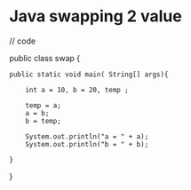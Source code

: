 # Java swapping 2 value

// code 

public class swap {

    public static void main( String[] args){

        int a = 10, b = 20, temp ;

        temp = a;
        a = b;
        b = temp;

        System.out.println("a = " + a);
        System.out.println("b = " + b);

    }
}
